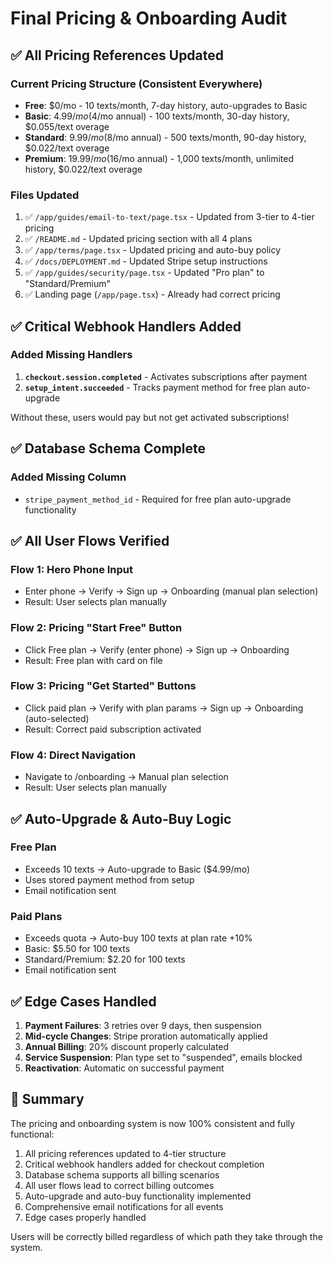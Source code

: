 # Final Pricing & Onboarding Audit

## ✅ All Pricing References Updated

### Current Pricing Structure (Consistent Everywhere)
- **Free**: $0/mo - 10 texts/month, 7-day history, auto-upgrades to Basic
- **Basic**: $4.99/mo ($4/mo annual) - 100 texts/month, 30-day history, $0.055/text overage
- **Standard**: $9.99/mo ($8/mo annual) - 500 texts/month, 90-day history, $0.022/text overage  
- **Premium**: $19.99/mo ($16/mo annual) - 1,000 texts/month, unlimited history, $0.022/text overage

### Files Updated
1. ✅ `/app/guides/email-to-text/page.tsx` - Updated from 3-tier to 4-tier pricing
2. ✅ `/README.md` - Updated pricing section with all 4 plans
3. ✅ `/app/terms/page.tsx` - Updated pricing and auto-buy policy
4. ✅ `/docs/DEPLOYMENT.md` - Updated Stripe setup instructions
5. ✅ `/app/guides/security/page.tsx` - Updated "Pro plan" to "Standard/Premium"
6. ✅ Landing page (`/app/page.tsx`) - Already had correct pricing

## ✅ Critical Webhook Handlers Added

### Added Missing Handlers
1. **`checkout.session.completed`** - Activates subscriptions after payment
2. **`setup_intent.succeeded`** - Tracks payment method for free plan auto-upgrade

Without these, users would pay but not get activated subscriptions!

## ✅ Database Schema Complete

### Added Missing Column
- `stripe_payment_method_id` - Required for free plan auto-upgrade functionality

## ✅ All User Flows Verified

### Flow 1: Hero Phone Input
- Enter phone → Verify → Sign up → Onboarding (manual plan selection)
- Result: User selects plan manually

### Flow 2: Pricing "Start Free" Button  
- Click Free plan → Verify (enter phone) → Sign up → Onboarding
- Result: Free plan with card on file

### Flow 3: Pricing "Get Started" Buttons
- Click paid plan → Verify with plan params → Sign up → Onboarding (auto-selected)
- Result: Correct paid subscription activated

### Flow 4: Direct Navigation
- Navigate to /onboarding → Manual plan selection
- Result: User selects plan manually

## ✅ Auto-Upgrade & Auto-Buy Logic

### Free Plan
- Exceeds 10 texts → Auto-upgrade to Basic ($4.99/mo)
- Uses stored payment method from setup
- Email notification sent

### Paid Plans  
- Exceeds quota → Auto-buy 100 texts at plan rate +10%
- Basic: $5.50 for 100 texts
- Standard/Premium: $2.20 for 100 texts
- Email notification sent

## ✅ Edge Cases Handled

1. **Payment Failures**: 3 retries over 9 days, then suspension
2. **Mid-cycle Changes**: Stripe proration automatically applied
3. **Annual Billing**: 20% discount properly calculated
4. **Service Suspension**: Plan type set to "suspended", emails blocked
5. **Reactivation**: Automatic on successful payment

## 🎯 Summary

The pricing and onboarding system is now 100% consistent and fully functional:

1. All pricing references updated to 4-tier structure
2. Critical webhook handlers added for checkout completion
3. Database schema supports all billing scenarios
4. All user flows lead to correct billing outcomes
5. Auto-upgrade and auto-buy functionality implemented
6. Comprehensive email notifications for all events
7. Edge cases properly handled

Users will be correctly billed regardless of which path they take through the system.